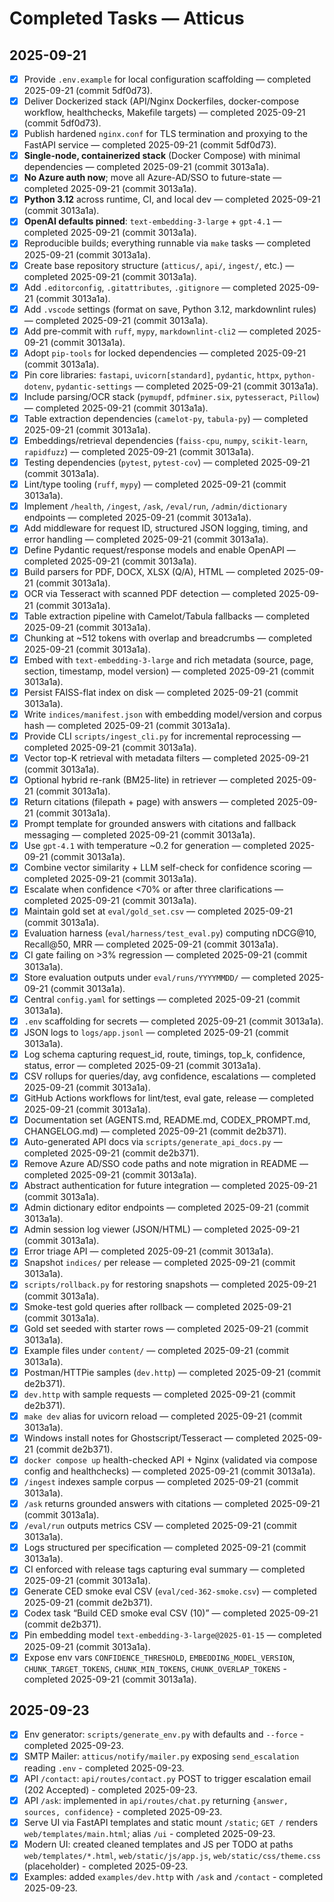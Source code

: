 # Completed Tasks — Atticus

## 2025-09-21

- [x] Provide `.env.example` for local configuration scaffolding — completed 2025-09-21 (commit 5df0d73).
- [x] Deliver Dockerized stack (API/Nginx Dockerfiles, docker-compose workflow, healthchecks, Makefile targets) — completed 2025-09-21 (commit 5df0d73).
- [x] Publish hardened `nginx.conf` for TLS termination and proxying to the FastAPI service — completed 2025-09-21 (commit 5df0d73).
- [x] **Single-node, containerized stack** (Docker Compose) with minimal dependencies — completed 2025-09-21 (commit 3013a1a).
- [x] **No Azure auth now**; move all Azure-AD/SSO to future-state — completed 2025-09-21 (commit 3013a1a).
- [x] **Python 3.12** across runtime, CI, and local dev — completed 2025-09-21 (commit 3013a1a).
- [x] **OpenAI defaults pinned**: `text-embedding-3-large` + `gpt-4.1` — completed 2025-09-21 (commit 3013a1a).
- [x] Reproducible builds; everything runnable via `make` tasks — completed 2025-09-21 (commit 3013a1a).
- [x] Create base repository structure (`atticus/`, `api/`, `ingest/`, etc.) — completed 2025-09-21 (commit 3013a1a).
- [x] Add `.editorconfig`, `.gitattributes`, `.gitignore` — completed 2025-09-21 (commit 3013a1a).
- [x] Add `.vscode` settings (format on save, Python 3.12, markdownlint rules) — completed 2025-09-21 (commit 3013a1a).
- [x] Add pre-commit with `ruff`, `mypy`, `markdownlint-cli2` — completed 2025-09-21 (commit 3013a1a).
- [x] Adopt `pip-tools` for locked dependencies — completed 2025-09-21 (commit 3013a1a).
- [x] Pin core libraries: `fastapi`, `uvicorn[standard]`, `pydantic`, `httpx`, `python-dotenv`, `pydantic-settings` — completed 2025-09-21 (commit 3013a1a).
- [x] Include parsing/OCR stack (`pymupdf`, `pdfminer.six`, `pytesseract`, `Pillow`) — completed 2025-09-21 (commit 3013a1a).
- [x] Table extraction dependencies (`camelot-py`, `tabula-py`) — completed 2025-09-21 (commit 3013a1a).
- [x] Embeddings/retrieval dependencies (`faiss-cpu`, `numpy`, `scikit-learn`, `rapidfuzz`) — completed 2025-09-21 (commit 3013a1a).
- [x] Testing dependencies (`pytest`, `pytest-cov`) — completed 2025-09-21 (commit 3013a1a).
- [x] Lint/type tooling (`ruff`, `mypy`) — completed 2025-09-21 (commit 3013a1a).
- [x] Implement `/health`, `/ingest`, `/ask`, `/eval/run`, `/admin/dictionary` endpoints — completed 2025-09-21 (commit 3013a1a).
- [x] Add middleware for request ID, structured JSON logging, timing, and error handling — completed 2025-09-21 (commit 3013a1a).
- [x] Define Pydantic request/response models and enable OpenAPI — completed 2025-09-21 (commit 3013a1a).
- [x] Build parsers for PDF, DOCX, XLSX (Q/A), HTML — completed 2025-09-21 (commit 3013a1a).
- [x] OCR via Tesseract with scanned PDF detection — completed 2025-09-21 (commit 3013a1a).
- [x] Table extraction pipeline with Camelot/Tabula fallbacks — completed 2025-09-21 (commit 3013a1a).
- [x] Chunking at ~512 tokens with overlap and breadcrumbs — completed 2025-09-21 (commit 3013a1a).
- [x] Embed with `text-embedding-3-large` and rich metadata (source, page, section, timestamp, model version) — completed 2025-09-21 (commit 3013a1a).
- [x] Persist FAISS-flat index on disk — completed 2025-09-21 (commit 3013a1a).
- [x] Write `indices/manifest.json` with embedding model/version and corpus hash — completed 2025-09-21 (commit 3013a1a).
- [x] Provide CLI `scripts/ingest_cli.py` for incremental reprocessing — completed 2025-09-21 (commit 3013a1a).
- [x] Vector top-K retrieval with metadata filters — completed 2025-09-21 (commit 3013a1a).
- [x] Optional hybrid re-rank (BM25-lite) in retriever — completed 2025-09-21 (commit 3013a1a).
- [x] Return citations (filepath + page) with answers — completed 2025-09-21 (commit 3013a1a).
- [x] Prompt template for grounded answers with citations and fallback messaging — completed 2025-09-21 (commit 3013a1a).
- [x] Use `gpt-4.1` with temperature ~0.2 for generation — completed 2025-09-21 (commit 3013a1a).
- [x] Combine vector similarity + LLM self-check for confidence scoring — completed 2025-09-21 (commit 3013a1a).
- [x] Escalate when confidence <70% or after three clarifications — completed 2025-09-21 (commit 3013a1a).
- [x] Maintain gold set at `eval/gold_set.csv` — completed 2025-09-21 (commit 3013a1a).
- [x] Evaluation harness (`eval/harness/test_eval.py`) computing nDCG@10, Recall@50, MRR — completed 2025-09-21 (commit 3013a1a).
- [x] CI gate failing on >3% regression — completed 2025-09-21 (commit 3013a1a).
- [x] Store evaluation outputs under `eval/runs/YYYYMMDD/` — completed 2025-09-21 (commit 3013a1a).
- [x] Central `config.yaml` for settings — completed 2025-09-21 (commit 3013a1a).
- [x] `.env` scaffolding for secrets — completed 2025-09-21 (commit 3013a1a).
- [x] JSON logs to `logs/app.jsonl` — completed 2025-09-21 (commit 3013a1a).
- [x] Log schema capturing request_id, route, timings, top_k, confidence, status, error — completed 2025-09-21 (commit 3013a1a).
- [x] CSV rollups for queries/day, avg confidence, escalations — completed 2025-09-21 (commit 3013a1a).
- [x] GitHub Actions workflows for lint/test, eval gate, release — completed 2025-09-21 (commit 3013a1a).
- [x] Documentation set (AGENTS.md, README.md, CODEX_PROMPT.md, CHANGELOG.md) — completed 2025-09-21 (commit de2b371).
- [x] Auto-generated API docs via `scripts/generate_api_docs.py` — completed 2025-09-21 (commit de2b371).
- [x] Remove Azure AD/SSO code paths and note migration in README — completed 2025-09-21 (commit 3013a1a).
- [x] Abstract authentication for future integration — completed 2025-09-21 (commit 3013a1a).
- [x] Admin dictionary editor endpoints — completed 2025-09-21 (commit 3013a1a).
- [x] Admin session log viewer (JSON/HTML) — completed 2025-09-21 (commit 3013a1a).
- [x] Error triage API — completed 2025-09-21 (commit 3013a1a).
- [x] Snapshot `indices/` per release — completed 2025-09-21 (commit 3013a1a).
- [x] `scripts/rollback.py` for restoring snapshots — completed 2025-09-21 (commit 3013a1a).
- [x] Smoke-test gold queries after rollback — completed 2025-09-21 (commit 3013a1a).
- [x] Gold set seeded with starter rows — completed 2025-09-21 (commit 3013a1a).
- [x] Example files under `content/` — completed 2025-09-21 (commit 3013a1a).
- [x] Postman/HTTPie samples (`dev.http`) — completed 2025-09-21 (commit de2b371).
- [x] `dev.http` with sample requests — completed 2025-09-21 (commit de2b371).
- [x] `make dev` alias for uvicorn reload — completed 2025-09-21 (commit 3013a1a).
- [x] Windows install notes for Ghostscript/Tesseract — completed 2025-09-21 (commit de2b371).
- [x] `docker compose up` health-checked API + Nginx (validated via compose config and healthchecks) — completed 2025-09-21 (commit 3013a1a).
- [x] `/ingest` indexes sample corpus — completed 2025-09-21 (commit 3013a1a).
- [x] `/ask` returns grounded answers with citations — completed 2025-09-21 (commit 3013a1a).
- [x] `/eval/run` outputs metrics CSV — completed 2025-09-21 (commit 3013a1a).
- [x] Logs structured per specification — completed 2025-09-21 (commit 3013a1a).
- [x] CI enforced with release tags capturing eval summary — completed 2025-09-21 (commit 3013a1a).
- [x] Generate CED smoke eval CSV (`eval/ced-362-smoke.csv`) — completed 2025-09-21 (commit de2b371).
- [x] Codex task “Build CED smoke eval CSV (10)” — completed 2025-09-21 (commit de2b371).
- [x] Pin embedding model `text-embedding-3-large@2025-01-15` — completed 2025-09-21 (commit 3013a1a).
- [x] Expose env vars `CONFIDENCE_THRESHOLD`, `EMBEDDING_MODEL_VERSION`, `CHUNK_TARGET_TOKENS`, `CHUNK_MIN_TOKENS`, `CHUNK_OVERLAP_TOKENS` - completed 2025-09-21 (commit 3013a1a).

## 2025-09-23

- [x] Env generator: `scripts/generate_env.py` with defaults and `--force` - completed 2025-09-23.
- [x] SMTP Mailer: `atticus/notify/mailer.py` exposing `send_escalation` reading `.env` - completed 2025-09-23.
- [x] API `/contact`: `api/routes/contact.py` POST to trigger escalation email (202 Accepted) - completed 2025-09-23.
- [x] API `/ask`: implemented in `api/routes/chat.py` returning `{answer, sources, confidence}` - completed 2025-09-23.
- [x] Serve UI via FastAPI templates and static mount `/static`; `GET /` renders `web/templates/main.html`; alias `/ui` - completed 2025-09-23.
- [x] Modern UI: created cleaned templates and JS per TODO at paths `web/templates/*.html`, `web/static/js/app.js`, `web/static/css/theme.css` (placeholder) - completed 2025-09-23.
- [x] Examples: added `examples/dev.http` with `/ask` and `/contact` - completed 2025-09-23.
